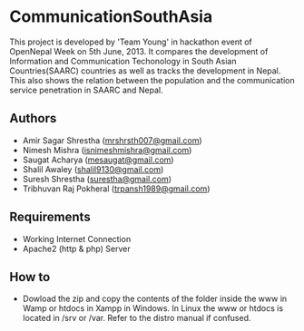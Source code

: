 # CommunicationSouthAsia

This project is developed by 'Team Young' in hackathon event of OpenNepal Week on 5th June, 2013. It compares the development of Information and Communication Techonology in South Asian Countries(SAARC) countries as well as tracks the development in Nepal. This also shows the relation between the population and the communication service penetration in SAARC and Nepal.

## Authors

* Amir Sagar Shrestha (mrshrsth007@gmail.com)
* Nimesh Mishra (isnimeshmishra@gmail.com)
* Saugat Acharya (mesaugat@gmail.com)
* Shalil Awaley (shalil9130@gmail.com)
* Suresh Shrestha (surestha@gmail.com)
* Tribhuvan Raj Pokheral (trpansh1989@gmail.com)

## Requirements

* Working Internet Connection
* Apache2 (http & php) Server

## How to

* Dowload the zip and copy the contents of the folder inside the www in Wamp or htdocs in Xampp in Windows. In Linux the www or htdocs is located in /srv or /var. Refer to the distro manual if confused.
